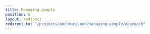 ```yaml
---
title: Managing people
position: 5
layout: redirect
redirect_to: "/projects/becoming-odd/managing-people/approach"
---
```


